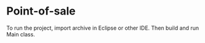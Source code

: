 # Point-of-sale

To run the project, import archive in Eclipse or other IDE.
Then build and run Main class.
